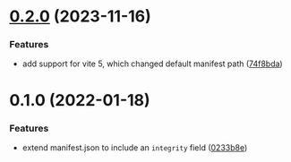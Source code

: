 # [0.2.0](https://github.com/ElMassimo/vite-plugin-manifest-sri/compare/v0.1.0...v0.2.0) (2023-11-16)


### Features

* add support for vite 5, which changed default manifest path ([74f8bda](https://github.com/ElMassimo/vite-plugin-manifest-sri/commit/74f8bda0536afb56e9dea1be15c66bbbf72e2824))



# 0.1.0 (2022-01-18)


### Features

* extend manifest.json to include an `integrity` field ([0233b8e](https://github.com/ElMassimo/vite-plugin-manifest-sri/commit/0233b8e6ca480d95efd9d3657356f0a20265c47a))



